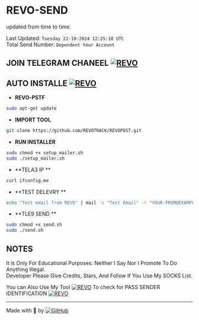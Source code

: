 
# REVO-SEND

updated from time to time.  

Last Updated: `Tuesday 22-10-2024 12:25:10 UTC`  
Total Send Number: `Dependent Your Account`  

## JOIN TELEGRAM CHANEEL         **[![REVO](https://img.shields.io/badge/JOIN-CHANEL-red)](https://t.me/megacrack1)**

## AUTO INSTALLE         **[![REVO](https://img.shields.io/badge/Click-ToJoing-BLUE)](https://github.com/REVOTRACK)**

- **REVO-PSTF**

```bash
sudo apt-get update
```
- **IMPORT TOOL**

```bash
git clone https://github.com/REVOTRACK/REVOPOST.git
```

- **RUN INSTALLER**

```bash
sudo chmod +x setup_mailer.sh
sudo ./setup_mailer.sh
```

- **TELA3 IP **
```bash
curl ifconfig.me
```

- **TEST DELEVRY  **
```bash
echo "Test email from REVO" | mail -s "Test Email" -r "YOUR-FROM@EXAMPLE.COM" YOUR-EMAIL@DOMAIN.COM
```

- **TLE9 SEND  **
```bash
sudo chmod +x send.sh
sudo ./send.sh

```
## NOTES

It is Only For Educational Purposes. Neither I Say Nor I Promote To Do Anything Illegal.  
Developer Please Give Credits, Stars, And Follow If You Use My SOCKS List.  

You can Also Use My Tool [![REVO](https://img.shields.io/badge/Revo-Send-blue)](https://github.com/REVOTRACK) To check for PASS SENDER IDENTIFICATION [![REVO](https://img.shields.io/badge/SPF-DKIM-yellow)](https://github.com/REVOTRACK)

---
Made with 🐍 by [![GitHub](https://img.shields.io/badge/GitHub-Revo-red)](https://github.com/REVOTRACK)

